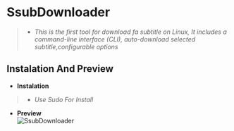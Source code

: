 # SsubDownloader
>* *This is the first tool for download fa subtitle on Linux, It includes a command-line interface (CLI), auto-download selected subtitle,configurable options*
## Instalation And Preview
- **Instalation**
>* *Use Sudo For Install*
- **Preview**<br />
![SsubDownloader](https://media.giphy.com/media/oJPGpDi1EboONREzbX/giphy.gif)
